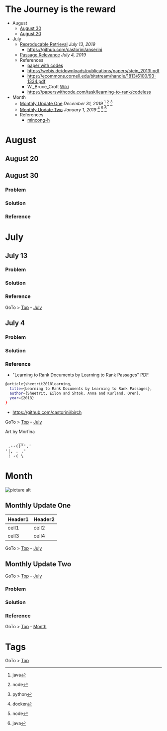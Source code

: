 # The Journey is the reward


- August
  - [August 30](#august-30) 
  - [August 20](#august-20) 
- July
  - [Reproducable Retrieval](#july-13 "Reproducible Experiment") _July 13, 2019_ 
    - https://github.com/castorini/anserini
  - [Passage Relevance](#july-4) _July 4, 2019_ 
  - References
    - [paper with codes](https://paperswithcode.com/)   
    - https://webis.de/downloads/publications/papers/stein_2013l.pdf
    - https://ecommons.cornell.edu/bitstream/handle/1813/6100/93-1334.pdf
    - W._Bruce_Croft [Wiki](https://en.wikipedia.org/wiki/W._Bruce_Croft)
    - https://paperswithcode.com/task/learning-to-rank/codeless 
- Month
  - [Monthly Update One](#monthly-update-one) _December 31, 2019_ [^java] [^node] [^python] 
  - [Monthly Update Two](#monthly-update-two) _January 1, 2019_ [^docker] [^node] [^java]  
  - References
    - [mincong-h](https://mincong-h.github.io/)   
  

# August

## August 20 

## August 30 

### Problem

### Solution

### Reference



# July

## July 13

### Problem

### Solution

### Reference


GoTo > [Top](#the-journey-is-the-reward) - [July](#july)

## July 4

### Problem

### Solution

### Reference

- "Learning to Rank Documents by Learning to Rank Passages" [PDF](https://web.iem.technion.ac.il/images/user-files/orenk/IE_IS_2018_03.pdf)

```bash
@article{sheetrit2018learning,
  title={Learning to Rank Documents by Learning to Rank Passages},
  author={Sheetrit, Eilon and Shtok, Anna and Kurland, Oren},
  year={2018}
}
```


- https://github.com/castorini/birch


GoTo > [Top](#the-journey-is-the-reward) - [July](#july)

Art by Morfina
<pre class="">     __
 .--()°'.'
'|, . ,'
 !_-(_\
</pre>


# Month

![picture alt](http://www.brightlightpictures.com/assets/images/portfolio/thethaw_header.jpg "Title is optional")


## Monthly Update One

Header1 | Header2
--------|--------
cell1   | cell2
cell3   | cell4

GoTo > [Top](#the-journey-is-the-reward) - [July](#july)

## Monthly Update Two

GoTo > [Top](#the-journey-is-the-reward) - [July](#july)

### Problem

### Solution

### Reference

GoTo > [Top](#the-journey-is-the-reward) - [Month](#month)

# Tags

[^docker]: docker 

[^java]: java 

[^node]: node 

[^python]: python

GoTo > [Top](#the-journey-is-the-reward) 
